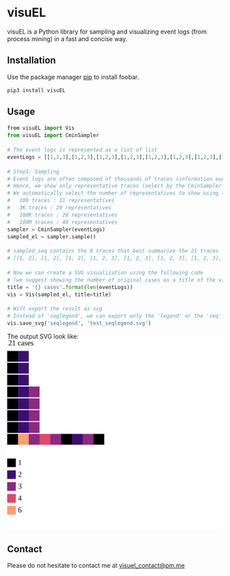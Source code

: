 # visuEL
visuEL is a Python library for sampling and visualizing event logs (from process mining) in a fast and concise way.

## Installation
Use the package manager [pip](https://pip.pypa.io/en/stable/) to install foobar.

```bash
pip3 install visuEL
```

## Usage
```python
from visuEL import Vis
from visuEL import CminSampler

# The event logs is represented as a list of list
eventLogs = [[1,2,3],[1,2,3],[1,2,3],[1,2,3],[1,2,3],[1,2,3],[1,2,3],[1,2,3],[1,2],[1,2],[1,2],[1,2],[1,2],[1,2],[1,2,3],[1,2,3],[1,4,3],[1,6,3,4,3,1,2,3,1],[1,6,3,4,3,1,2,3,1],[1,6,3,4,3,1,2,3,1],[1,6,3,4,3,1,2,3,1]] # 21 traces

# Step1: Sampling
# Event logs are often composed of thousands of traces (information overload if we show all of them).
# Hence, we show only representative traces (select by the CminSampler algorithm, described here: xxx)
# We automatically select the number of representatives to show using the following scale: 
#   100 traces : 11 representatives
#   3K traces : 20 representatives
#   100K traces : 28 representatives
#   100M traces : 40 representatives
sampler = CminSampler(eventLogs)
sampled_el = sampler.sample()

# sampled_seq contains the 8 traces that best summarize the 21 traces
# [[1, 2], [1, 2], [1, 2], [1, 2, 3], [1, 2, 3], [1, 2, 3], [1, 2, 3], [1, 6, 3, 4, 3, 1, 2, 3, 1]] # 8 traces

# Now we can create a SVG visualization using the following code
# (we suggest showing the number of original cases as a title of the visuaization)
title = '{} cases'.format(len(eventLogs))
vis = Vis(sampled_el, title=title)

# Will export the result as svg
# Instead of 'seqlegend', we can export only the 'legend' or the 'seq' 
vis.save_svg('seqlegend', 'test_seqlegend.svg')
```

The output SVG look like:
![alt text](test_seqlegend.svg)

## Contact
Please do not hesitate to contact me at visuel_contact@pm.me
